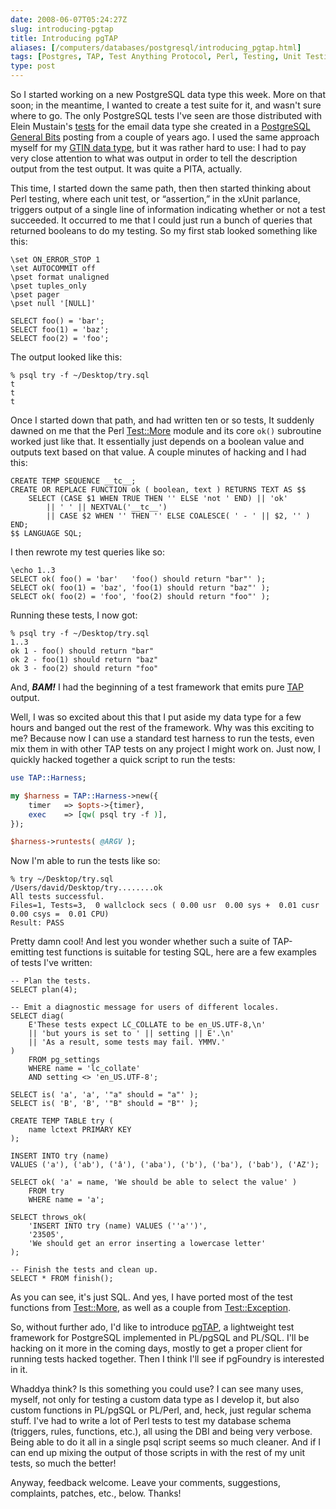 ```yaml
--- 
date: 2008-06-07T05:24:27Z
slug: introducing-pgtap
title: Introducing pgTAP
aliases: [/computers/databases/postgresql/introducing_pgtap.html]
tags: [Postgres, TAP, Test Anything Protocol, Perl, Testing, Unit Testing]
type: post
---
```


So I started working on a new PostgreSQL data type this week. More on that soon;
in the meantime, I wanted to create a test suite for it, and wasn't sure where
to go. The only PostgreSQL tests I've seen are those distributed with Elein
Mustain's [tests] for the email data type she created in a [PostgreSQL General
Bits] posting from a couple of years ago. I used the same approach myself for my
[GTIN data type], but it was rather hard to use: I had to pay very close
attention to what was output in order to tell the description output from the
test output. It was quite a PITA, actually.

This time, I started down the same path, then then started thinking about Perl
testing, where each unit test, or “assertion,” in the xUnit parlance, triggers
output of a single line of information indicating whether or not a test
succeeded. It occurred to me that I could just run a bunch of queries that
returned booleans to do my testing. So my first stab looked something like this:

``` postgres
\set ON_ERROR_STOP 1
\set AUTOCOMMIT off
\pset format unaligned
\pset tuples_only
\pset pager
\pset null '[NULL]'

SELECT foo() = 'bar';
SELECT foo(1) = 'baz';
SELECT foo(2) = 'foo';
```

The output looked like this:

    % psql try -f ~/Desktop/try.sql
    t
    t
    t

Once I started down that path, and had written ten or so tests, It suddenly
dawned on me that the Perl [Test::More] module and its core `ok()` subroutine
worked just like that. It essentially just depends on a boolean value and
outputs text based on that value. A couple minutes of hacking and I had this:

``` postgres
CREATE TEMP SEQUENCE __tc__;
CREATE OR REPLACE FUNCTION ok ( boolean, text ) RETURNS TEXT AS $$
    SELECT (CASE $1 WHEN TRUE THEN '' ELSE 'not ' END) || 'ok'
        || ' ' || NEXTVAL('__tc__')
        || CASE $2 WHEN '' THEN '' ELSE COALESCE( ' - ' || $2, '' ) END;
$$ LANGUAGE SQL;
```

I then rewrote my test queries like so:

``` postgres
\echo 1..3
SELECT ok( foo() = 'bar'   'foo() should return "bar"' );
SELECT ok( foo(1) = 'baz', 'foo(1) should return "baz"' );
SELECT ok( foo(2) = 'foo', 'foo(2) should return "foo"' );
```

Running these tests, I now got:

    % psql try -f ~/Desktop/try.sql
    1..3
    ok 1 - foo() should return "bar"
    ok 2 - foo(1) should return "baz"
    ok 3 - foo(2) should return "foo"

And, ***BAM!*** I had the beginning of a test framework that emits pure [TAP]
output.

Well, I was so excited about this that I put aside my data type for a few hours
and banged out the rest of the framework. Why was this exciting to me? Because
now I can use a standard test harness to run the tests, even mix them in with
other TAP tests on any project I might work on. Just now, I quickly hacked
together a quick script to run the tests:

``` perl
use TAP::Harness;

my $harness = TAP::Harness->new({
    timer   => $opts->{timer},
    exec    => [qw( psql try -f )],
});

$harness->runtests( @ARGV );
```

Now I'm able to run the tests like so:

    % try ~/Desktop/try.sql        
    /Users/david/Desktop/try........ok   
    All tests successful.
    Files=1, Tests=3,  0 wallclock secs ( 0.00 usr  0.00 sys +  0.01 cusr  0.00 csys =  0.01 CPU)
    Result: PASS

Pretty damn cool! And lest you wonder whether such a suite of TAP-emitting test
functions is suitable for testing SQL, here are a few examples of tests I've
written:

``` postgres
-- Plan the tests.
SELECT plan(4);

-- Emit a diagnostic message for users of different locales.
SELECT diag(
    E'These tests expect LC_COLLATE to be en_US.UTF-8,\n'
    || 'but yours is set to ' || setting || E'.\n'
    || 'As a result, some tests may fail. YMMV.'
)
    FROM pg_settings
    WHERE name = 'lc_collate'
    AND setting <> 'en_US.UTF-8';

SELECT is( 'a', 'a', '"a" should = "a"' );
SELECT is( 'B', 'B', '"B" should = "B"' );

CREATE TEMP TABLE try (
    name lctext PRIMARY KEY
);

INSERT INTO try (name)
VALUES ('a'), ('ab'), ('â'), ('aba'), ('b'), ('ba'), ('bab'), ('AZ');

SELECT ok( 'a' = name, 'We should be able to select the value' )
    FROM try
    WHERE name = 'a';

SELECT throws_ok(
    'INSERT INTO try (name) VALUES (''a'')',
    '23505',
    'We should get an error inserting a lowercase letter'
);

-- Finish the tests and clean up.
SELECT * FROM finish();
```

As you can see, it's just SQL. And yes, I have ported most of the test functions
from [Test::More], as well as a couple from [Test::Exception].

So, without further ado, I'd like to introduce [pgTAP], a lightweight test
framework for PostgreSQL implemented in PL/pgSQL and PL/SQL. I'll be hacking on
it more in the coming days, mostly to get a proper client for running tests
hacked together. Then I think I'll see if pgFoundry is interested in it.

Whaddya think? Is this something you could use? I can see many uses, myself, not
only for testing a custom data type as I develop it, but also custom functions
in PL/pgSQL or PL/Perl, and, heck, just regular schema stuff. I've had to write
a lot of Perl tests to test my database schema (triggers, rules, functions,
etc.), all using the DBI and being very verbose. Being able to do it all in a
single psql script seems so much cleaner. And if I can end up mixing the output
of those scripts in with the rest of my unit tests, so much the better!

Anyway, feedback welcome. Leave your comments, suggestions, complaints, patches,
etc., below. Thanks!

  [tests]: http://www.varlena.com/varlena/GeneralBits/Tidbits/email_test.sql
    "Testing the email data type"
  [PostgreSQL General Bits]: http://www.varlena.com/GeneralBits/128.php
    "Base Type using Domains"
  [GTIN data type]: http://pgfoundry.org/projects/gtin/ "GTIN data type project info"
  [Test::More]: http://search.cpan.org/perldoc?Test::More "Test::More on CPAN"
  [TAP]: http://testanything.org/ "Test Anything Protocol"
  [Test::Exception]: http://search.cpan.org/perldoc?Test::Exception
    "Test::Exception on CPAN"
  [pgTAP]: https://svn.kineticode.com/pgtap/trunk "pgTAP Subversion repository"
